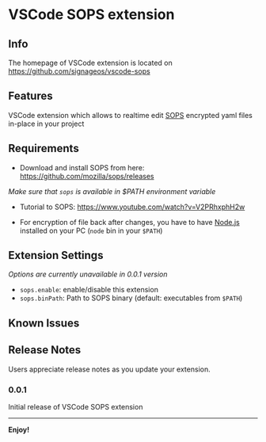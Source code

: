 # VSCode SOPS extension

## Info
The homepage of VSCode extension is located on https://github.com/signageos/vscode-sops

## Features

VSCode extension which allows to realtime edit [SOPS](https://github.com/mozilla/sops) encrypted yaml files in-place in your project

## Requirements

- Download and install SOPS from here: https://github.com/mozilla/sops/releases

*Make sure that `sops` is available in $PATH environment variable*

- Tutorial to SOPS: https://www.youtube.com/watch?v=V2PRhxphH2w

- For encryption of file back after changes, you have to have [Node.js](https://nodejs.org/en/) installed on your PC (`node` bin in your `$PATH`)

## Extension Settings
*Options are currently unavailable in 0.0.1 version*
* `sops.enable`: enable/disable this extension
* `sops.binPath`: Path to SOPS binary (default: executables from `$PATH`)

## Known Issues


## Release Notes

Users appreciate release notes as you update your extension.

### 0.0.1

Initial release of VSCode SOPS extension

-----------------------------------------------------------------------------------------------------------

**Enjoy!**
